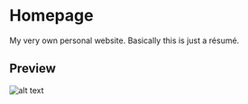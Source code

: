 # Homepage
My very own personal website. Basically this is just a résumé.

## Preview
![alt text](https://mini.s-shot.ru/1600x800/JPEG/1600/Z100/?https%3A%2F%2Fmentos302.github.io%2Fhomepage%2F)


